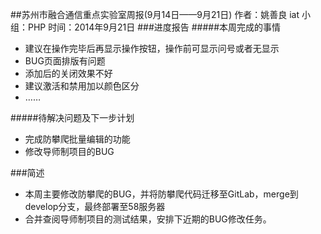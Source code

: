##苏州市融合通信重点实验室周报(9月14日——9月21日)
	作者：姚善良 iat                   小组：PHP                        时间：2014年9月21日
###进度报告
#####本周完成的事情
* 建议在操作完毕后再显示操作按钮，操作前可显示问号或者无显示 
* BUG页面排版有问题
* 添加后的关闭效果不好
* 建议激活和禁用加以颜色区分
* ……

#####待解决问题及下一步计划
* 完成防攀爬批量编辑的功能
* 修改导师制项目的BUG

###简述
* 本周主要修改防攀爬的BUG，并将防攀爬代码迁移至GitLab，merge到develop分支，最终部署至58服务器
* 合并查阅导师制项目的测试结果，安排下近期的BUG修改任务。